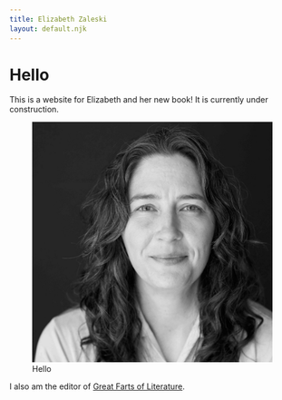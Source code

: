 ```yaml
---
title: Elizabeth Zaleski
layout: default.njk
---
```


# Hello

This is a website for Elizabeth and her new book! It is currently under construction.

<figure class="image">
  <img src="/assets/images/elizabeth.jpg" alt="Black and white photograph of Elizabeth Zaleski"/>
  <figcaption>Hello</figcaption>
</figure>

I also am the editor of <a href="https://greatfartsofliterature.com/">Great Farts of Literature</a>.
